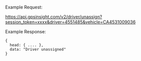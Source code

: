 Example Request:

https://api.gpsinsight.com/v2/driver/unassign?session_token=xxxx&driver=4551485&vehicle=CA4531009036

Example Response:

    {
      head: { .... },
      data: "Driver unassigned"
    }
